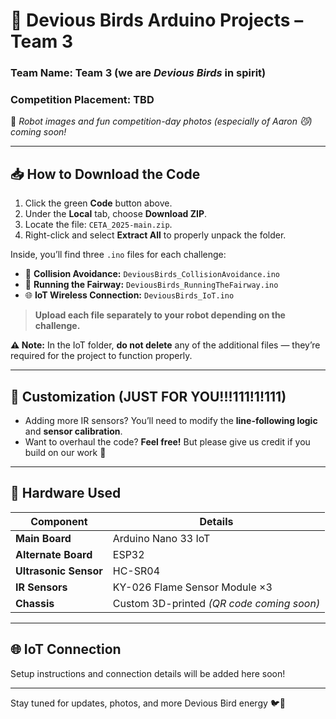 # 🤖 Devious Birds Arduino Projects – Team 3

### Team Name: **Team 3** (we are *Devious Birds* in spirit)  
### Competition Placement: **TBD**  
📸 *Robot images and fun competition-day photos (especially of Aaron 😼) coming soon!*

---

## 📥 How to Download the Code

1. Click the green **Code** button above.
2. Under the **Local** tab, choose **Download ZIP**.
3. Locate the file: `CETA_2025-main.zip`.
4. Right-click and select **Extract All** to properly unpack the folder.

Inside, you’ll find three `.ino` files for each challenge:

- 🛑 **Collision Avoidance:** `DeviousBirds_CollisionAvoidance.ino`
- 🏃 **Running the Fairway:** `DeviousBirds_RunningTheFairway.ino`
- 🌐 **IoT Wireless Connection:** `DeviousBirds_IoT.ino`

> **Upload each file separately to your robot depending on the challenge.**

**⚠️ Note:** In the IoT folder, **do not delete** any of the additional files — they’re required for the project to function properly.

---

## 🎨 Customization (JUST FOR YOU!!!111!1!111)

- Adding more IR sensors? You’ll need to modify the **line-following logic** and **sensor calibration**.
- Want to overhaul the code? **Feel free!** But please give us credit if you build on our work 🙌

---

## 🔧 Hardware Used

| Component              | Details                                 |
|------------------------|-----------------------------------------|
| **Main Board**         | Arduino Nano 33 IoT                     |
| **Alternate Board**    | ESP32                                   |
| **Ultrasonic Sensor**  | HC-SR04                                  |
| **IR Sensors**         | KY-026 Flame Sensor Module ×3           |
| **Chassis**            | Custom 3D-printed *(QR code coming soon)* |

---

## 🌐 IoT Connection

Setup instructions and connection details will be added here soon!

---

Stay tuned for updates, photos, and more Devious Bird energy 🐦💨
